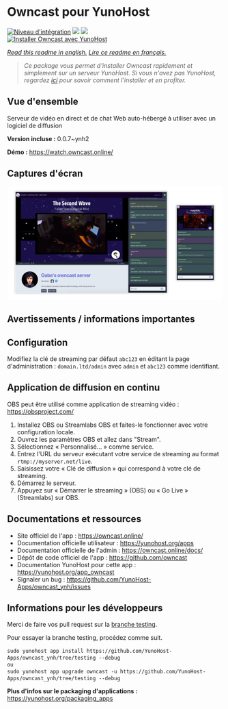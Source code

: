 # Owncast pour YunoHost

[![Niveau d'intégration](https://dash.yunohost.org/integration/owncast.svg)](https://dash.yunohost.org/appci/app/owncast) ![](https://ci-apps.yunohost.org/ci/badges/owncast.status.svg) ![](https://ci-apps.yunohost.org/ci/badges/owncast.maintain.svg)  
[![Installer Owncast avec YunoHost](https://install-app.yunohost.org/install-with-yunohost.svg)](https://install-app.yunohost.org/?app=owncast)

*[Read this readme in english.](./README.md)*
*[Lire ce readme en français.](./README_fr.md)*

> *Ce package vous permet d'installer Owncast rapidement et simplement sur un serveur YunoHost.
Si vous n'avez pas YunoHost, regardez [ici](https://yunohost.org/#/install) pour savoir comment l'installer et en profiter.*

## Vue d'ensemble

Serveur de vidéo en direct et de chat Web auto-hébergé à utiliser avec un logiciel de diffusion

**Version incluse :** 0.0.7~ynh2

**Démo :** https://watch.owncast.online/

## Captures d'écran

![](./doc/screenshots/owncast-screenshot.png)

## Avertissements / informations importantes

## Configuration

Modifiez la clé de streaming par défaut `abc123` en éditant la page d'administration : `domain.ltd/admin` avec `admin` et `abc123` comme identifiant. 

## Application de diffusion en continu

OBS peut être utilisé comme application de streaming vidéo : https://obsproject.com/

1. Installez OBS ou Streamlabs OBS et faites-le fonctionner avec votre configuration locale.
1. Ouvrez les paramètres OBS et allez dans "Stream".
1. Sélectionnez « Personnalisé… » comme service.
1. Entrez l'URL du serveur exécutant votre service de streaming au format `rtmp://myserver.net/live`.
1. Saisissez votre « Clé de diffusion » qui correspond à votre clé de streaming.
1. Démarrez le serveur.
1. Appuyez sur « Démarrer le streaming » (OBS) ou « Go Live » (Streamlabs) sur OBS. 
## Documentations et ressources

* Site officiel de l'app : https://owncast.online/
* Documentation officielle utilisateur : https://yunohost.org/apps
* Documentation officielle de l'admin : https://owncast.online/docs/
* Dépôt de code officiel de l'app : https://github.com/owncast
* Documentation YunoHost pour cette app : https://yunohost.org/app_owncast
* Signaler un bug : https://github.com/YunoHost-Apps/owncast_ynh/issues

## Informations pour les développeurs

Merci de faire vos pull request sur la [branche testing](https://github.com/YunoHost-Apps/owncast_ynh/tree/testing).

Pour essayer la branche testing, procédez comme suit.
```
sudo yunohost app install https://github.com/YunoHost-Apps/owncast_ynh/tree/testing --debug
ou
sudo yunohost app upgrade owncast -u https://github.com/YunoHost-Apps/owncast_ynh/tree/testing --debug
```

**Plus d'infos sur le packaging d'applications :** https://yunohost.org/packaging_apps